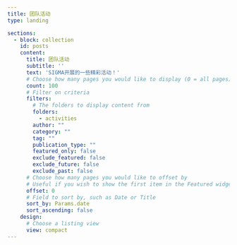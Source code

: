 ```yaml
---
title: 团队活动
type: landing

sections:
  - block: collection
    id: posts
    content:
      title: 团队活动
      subtitle: ''
      text: 'SIGMA开展的一些精彩活动！'
      # Choose how many pages you would like to display (0 = all pages)
      count: 100
      # Filter on criteria
      filters:
        # The folders to display content from
        folders:
          - activities
        author: ""
        category: ""
        tag: ""
        publication_type: ""
        featured_only: false
        exclude_featured: false
        exclude_future: false
        exclude_past: false
      # Choose how many pages you would like to offset by
      # Useful if you wish to show the first item in the Featured widget
      offset: 0
      # Field to sort by, such as Date or Title
      sort_by: Params.date
      sort_ascending: false
    design:
      # Choose a listing view
      view: compact
---
```

<br>